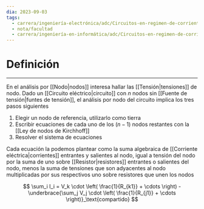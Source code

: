 ```yaml
---
dia: 2023-09-03
tags:
  - carrera/ingeniería-electrónica/adc/Circuitos-en-regimen-de-corriente-continua
  - nota/facultad
  - carrera/ingeniería-en-informática/adc/Circuitos-en-regimen-de-corriente-continua
---
```

# Definición
---
En el análisis por [[Nodo|nodos]] interesa hallar las [[Tensión|tensiones]] de nodo. Dado un [[Circuito eléctrico|circuito]] con $n$ nodos sin [[Fuente de tensión|funtes de tensión]], el análisis por nodo del circuito implica los tres pasos siguientes

1. Elegir un nodo de referencia, utilizarlo como tierra
2. Escribir ecuaciones de cada uno de los $(n-1)$ nodos restantes con la [[Ley de nodos de Kirchhoff]]
3. Resolver el sistema de ecuaciones

Cada ecuación la podemos plantear como la suma algebraica de [[Corriente eléctrica|corrientes]] entrantes y salientes al nodo, igual a tensión del nodo por la suma de uno sobre [[Resistor|resistores]] entrantes o salientes del nodo, menos la suma de tensiones que son adyacentes al nodo multiplicadas por sus respectivos uno sobre resistores que unen los nodos

$$ \sum_i I_i = V_k \cdot \left( \frac{1}{R_{k1}} + \cdots \right) - \underbrace{\sum_j V_j \cdot \left( \frac{1}{R_{j1}} + \cdots \right)}_\text{compartido} $$